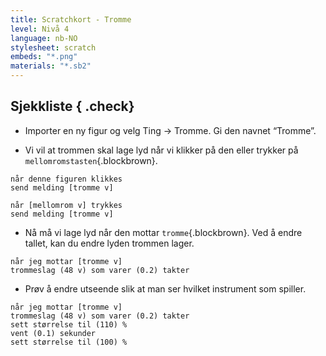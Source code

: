 ```yaml
---
title: Scratchkort - Tromme
level: Nivå 4
language: nb-NO
stylesheet: scratch
embeds: "*.png"
materials: "*.sb2"
---
```


## Sjekkliste { .check}

+ Importer en ny figur og velg Ting -> Tromme. Gi den navnet “Tromme”.

+ Vi vil at trommen skal lage lyd når vi klikker på den eller trykker på `mellomromstasten`{.blockbrown}.

```blocks
når denne figuren klikkes
send melding [tromme v]

når [mellomrom v] trykkes
send melding [tromme v]
```

+ Nå må vi lage lyd når den mottar `tromme`{.blockbrown}. Ved å endre tallet, kan du endre lyden trommen lager.

```blocks
når jeg mottar [tromme v]
trommeslag (48 v) som varer (0.2) takter
```

+ Prøv å endre utseende slik at man ser hvilket instrument som spiller.

```blocks
når jeg mottar [tromme v]
trommeslag (48 v) som varer (0.2) takter
sett størrelse til (110) %
vent (0.1) sekunder
sett størrelse til (100) %
```

